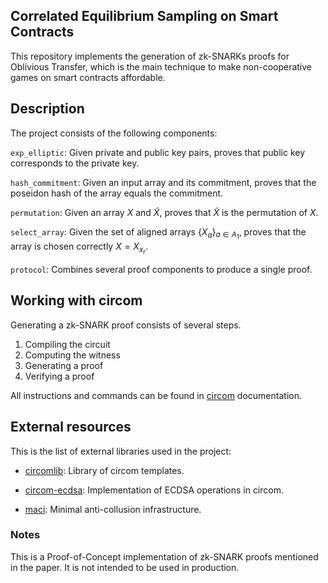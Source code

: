 ## Correlated Equilibrium Sampling on Smart Contracts

This repository implements the generation of zk-SNARKs proofs for Oblivious Transfer, which is the main technique to make non-cooperative games on smart contracts affordable. 

## Description

The project consists of the following components:

`exp_elliptic`: Given private and public key pairs, proves that public key corresponds to the private key. 

`hash_commitment`: Given an input array and its commitment, proves that the poseidon hash of the array equals the commitment. 

`permutation`: Given an array $`X`$ and $`\tilde{X}`$, proves that $`\tilde{X}`$ is the permutation of $`X`$.

`select_array`: Given the set of aligned arrays $`\{X_a\}_{a\in A_1}`$, proves that the array is chosen correctly $`X = X_{x_r}`$. 

`protocol`: Combines several proof components to produce a single proof.

## Working with circom
Generating a zk-SNARK proof consists of several steps. 

1. Compiling the circuit
2. Computing the witness
3. Generating a proof 
4. Verifying a proof

All instructions and commands can be found in [circom](https://docs.circom.io/getting-started/installation/) documentation.

## External resources

This is the list of external libraries used in the project:
* [circomlib](https://github.com/iden3/circomlib): Library of circom templates.

* [circom-ecdsa](https://github.com/agnxsh/circom-ecdsa): Implementation of ECDSA operations in circom.

* [maci](https://github.com/privacy-scaling-explorations/maci): Minimal anti-collusion infrastructure. 

### Notes
This is a Proof-of-Concept implementation of zk-SNARK proofs mentioned in the paper. It is not intended to be used in production. 
